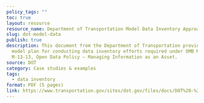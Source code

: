 ```yaml
---
policy_tags: ""
toc: true
layout: resource
resource_name: Department of Transportation Model Data Inventory Approach
slug: dot-model-data
publish: true
description: This document from the Department of Transportation provides a
  model plan for conducting data inventory efforts required under OMB Memorandum
  M-13-13, Open Data Policy – Managing Information as an Asset.
source: DOT
category: Case studies & examples
tags:
  - data inventory
format: PDF (5 pages)
link: https://www.transportation.gov/sites/dot.gov/files/docs/DOT%20-%20OpenData%20-%20Data%20Inventory%20Approach.pdf
---
```

